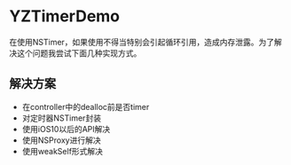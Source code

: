 # YZTimerDemo

在使用NSTimer，如果使用不得当特别会引起循环引用，造成内存泄露。为了解决这个问题我尝试下面几种实现方式。

## 解决方案

- 在controller中的dealloc前是否timer
- 对定时器NSTimer封装
- 使用iOS10以后的API解决
- 使用NSProxy进行解决
- 使用weakSelf形式解决
